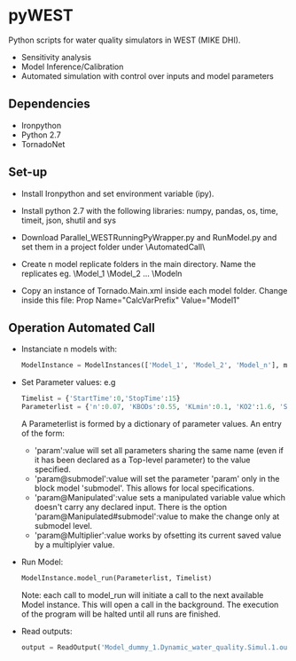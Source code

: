 # pyWEST
Python scripts for water quality simulators in WEST (MIKE DHI). 

- Sensitivity analysis
- Model Inference/Calibration
- Automated simulation with control over inputs and model parameters

## Dependencies 
- Ironpython
- Python 2.7
- TornadoNet

## Set-up

- Install Ironpython and set environment variable (ipy). 
- Install python 2.7 with the following libraries:
    numpy, pandas, os, time, timeit, json, shutil and sys

- Download Parallel_WESTRunningPyWrapper.py and RunModel.py and set them in a project folder under \AutomatedCall\
- Create n model replicate folders in the main directory. Name the replicates eg. \Model_1 \Model_2 ... \Modeln
- Copy an instance of Tornado.Main.xml inside each model folder. Change inside this file: Prop Name="CalcVarPrefix" Value="Model1"

## Operation Automated Call

- Instanciate n models with:
  ```python
  ModelInstance = ModelInstances(['Model_1', 'Model_2', 'Model_n'], modelPath = "<ProjectFolder>")
  ```
- Set Parameter values:
  e.g
  ```python
  Timelist = {'StartTime':0,'StopTime':15}
  Parameterlist = {'n':0.07, 'KBODs':0.55, 'KLmin':0.1, 'KO2':1.6, 'SOD':1} 
  ```
  A Parameterlist is formed by a dictionary of parameter values.
  An entry of the form:
    - 'param':value will set all parameters sharing the same name (even if it has been declared as a Top-level parameter) to the value specified.
    - 'param@submodel':value will set the parameter 'param' only in the block model 'submodel'. This allows for local specifications.
    - 'param@Manipulated':value sets a manipulated variable value which doesn't carry any declared input. There is the option                   'param@Manipulated#submodel':value to make the change only at submodel level.
    - 'param@Multiplier':value works by ofsetting its current saved value by a multiplyier value.

- Run Model:
  ```python
  ModelInstance.model_run(Parameterlist, Timelist)
  ```
  Note: each call to model_run will initiate a call to the next available Model instance. This will open a call in the background. The execution of the program will be halted until all runs are finished.
- Read outputs:
  ```python
  output = ReadOutput('Model_dummy_1.Dynamic_water_quality.Simul.1.out.txt', ModelInstance.InstanceNames[0], TimeWindowStart = '01-01-2012 00:00:00', variable = '.River_5.DO')
  ```
